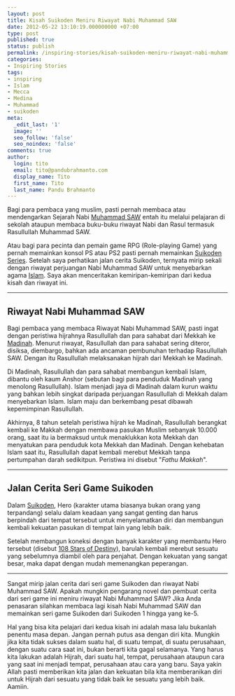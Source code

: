 ```yaml
---
layout: post
title: Kisah Suikoden Meniru Riwayat Nabi Muhammad SAW
date: 2012-05-22 13:10:19.000000000 +07:00
type: post
published: true
status: publish
permalink: /inspiring-stories/kisah-suikoden-meniru-riwayat-nabi-muhammad/
categories:
- Inspiring Stories
tags:
- inspiring
- Islam
- Mecca
- Medina
- Muhammad
- suikoden
meta:
  _edit_last: '1'
  image: ''
  seo_follow: 'false'
  seo_noindex: 'false'
comments: true
author:
  login: tito
  email: tito@pandubrahmanto.com
  display_name: Tito
  first_name: Tito
  last_name: Pandu Brahmanto
---
```

Bagi para pembaca yang muslim, pasti pernah membaca atau mendengarkan Sejarah Nabi [Muhammad SAW](http://en.wikipedia.org/wiki/Muhammad "Muhammad") entah itu melalui pelajaran di sekolah ataupun membaca buku-buku riwayat Nabi dan Rasul termasuk Rasullullah Muhammad SAW.

Atau bagi para pecinta dan pemain game RPG (Role-playing Game) yang pernah memainkan konsol PS atau PS2 pasti pernah memainkan [Suikoden Series](http://id.wikipedia.org/wiki/Suikoden "Suikoden Wikipedia Indonesia"). Setelah saya perhatikan jalan cerita Suikoden, ternyata mirip sekali dengan riwayat perjuangan Nabi Muhammad SAW untuk menyebarkan agama [Islam](http://en.wikipedia.org/wiki/Islam "Islam"). Saya akan menceritakan kemiripan-kemiripan dari kedua kisah dan riwayat ini.  

* * *

## Riwayat Nabi Muhammad SAW

Bagi pembaca yang membaca Riwayat Nabi Muhammad SAW, pasti ingat dengan peristiwa hijrahnya Rasullullah dan para sahabat dari Mekkah ke [Madinah](http://en.wikipedia.org/wiki/Medina "Medina"). Menurut riwayat, Rasullullah dan para sahabat sering diteror, disiksa, diembargo, bahkan ada ancaman pembunuhan terhadap Rasullullah SAW. Dengan itu Rasullullah melaksanakan hijrah dari Mekkah ke Madinah.

Di Madinah, Rasullullah dan para sahabat membangun kembali Islam, dibantu oleh kaum Anshor (sebutan bagi para penduduk Madinah yang menolong Rasullullah). Islam menjadi jaya di Madinah dalam kurun waktu yang bahkan lebih singkat daripada perjuangan Rasullullah di Mekkah dalam menyebarkan Islam. Islam maju dan berkembang pesat dibawah kepemimpinan Rasullullah.

Akhirnya, 8 tahun setelah peristiwa hijrah ke Madinah, Rasullullah berangkat kembali ke Makkah dengan membawa pasukan Muslim sebanyak 10.000 orang, saat itu ia bermaksud untuk menaklukkan kota Mekkah dan menyatukan para penduduk kota Mekkah dan Madinah. Dengan kehebatan Islam saat itu, Rasullullah dapat kembali merebut Mekkah tanpa pertumpahan darah sedikitpun. Peristiwa ini disebut "_Fathu Makkah_".

* * *

## Jalan Cerita Seri Game Suikoden

Dalam [Suikoden](http://id.wikipedia.org/wiki/Suikoden "Suikoden Wikipedia Indonesia"), Hero (karakter utama biasanya bukan orang yang terpandang) selalu dalam keadaan yang sangat genting dan harus berpindah dari tempat tersebut untuk menyelamatkan diri dan membangun kembali kekuatan pasukan di tempat lain yang lebih baik.

Setelah membangun koneksi dengan banyak karakter yang membantu Hero tersebut (disebut [108 Stars of Destiny](http://en.wikipedia.org/wiki/108_Stars_of_Destiny "108 Stars of Destiny")), barulah kembali merebut sesuatu yang sebelumnya diambil oleh para penjahat. Dengan kekuatan yang sangat besar, maka dapat dengan mudah memenangkan peperangan.

* * *

Sangat mirip jalan cerita dari seri game Suikoden dan riwayat Nabi Muhammad SAW. Apakah mungkin pengarang novel dan pembuat cerita dari seri game ini meniru riwayat Nabi Muhammad SAW? Jika Anda penasaran silahkan membaca lagi kisah Nabi Muhammad SAW dan memainkan seri game Suikoden dari Suikoden 1 hingga yang ke-5.

Hal yang bisa kita pelajari dari kedua kisah ini adalah masa lalu bukanlah penentu masa depan. Jangan pernah putus asa dengan diri kita. Mungkin jika kita tidak sukses dalam suatu hal, di suatu tempat, di suatu perusahaan, dengan suatu cara saat ini, bukan berarti kita gagal selamanya. Yang harus kita lakukan adalah Hijrah, dari suatu hal, tempat, perusahaan ataupun cara yang saat ini menjadi tempat, perusahaan atau cara yang baru. Saya yakin Allah pasti memberikan kita jalan dan kekuatan bila kita memberanikan diri untuk Hijrah dari sesuatu yang tidak baik ke sesuatu yang lebih baik. Aamiin.
